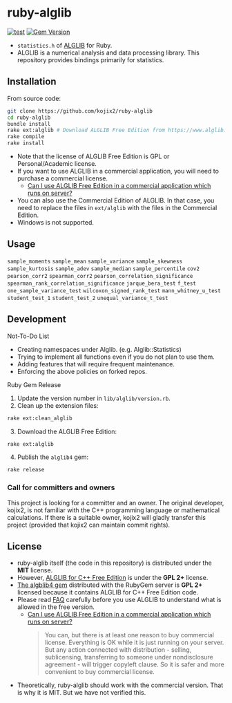 # ruby-alglib

[![test](https://github.com/kojix2/ruby-alglib/actions/workflows/ci.yml/badge.svg)](https://github.com/kojix2/ruby-alglib/actions/workflows/ci.yml)
[![Gem Version](https://badge.fury.io/rb/alglib4.svg)](https://badge.fury.io/rb/alglib4)

- `statistics.h` of [ALGLIB](https://www.alglib.net/) for Ruby.
- ALGLIB is a numerical analysis and data processing library. This repository provides bindings primarily for statistics.

## Installation

From source code:

```sh
git clone https://github.com/kojix2/ruby-alglib
cd ruby-alglib
bundle install
rake ext:alglib # Download ALGLIB Free Edition from https://www.alglib.net/ and extract to ext/alglib.
rake compile
rake install
```

- Note that the license of ALGLIB Free Edition is GPL or Personal/Academic license.
- If you want to use ALGLIB in a commercial application, you will need to purchase a commercial license.
  - [Can I use ALGLIB Free Edition in a commercial application which runs on server?](https://www.alglib.net/faq.php#6bca163136cda10b16de68704cbea625)
- You can also use the Commercial Edition of ALGLIB. In that case, you need to replace the files in `ext/alglib` with the files in the Commercial Edition.
- Windows is not supported.

## Usage

`sample_moments` `sample_mean` `sample_variance` `sample_skewness` `sample_kurtosis` `sample_adev` `sample_median` `sample_percentile` `cov2` `pearson_corr2` `spearman_corr2` `pearson_correlation_significance` `spearman_rank_correlation_significance` `jarque_bera_test` `f_test` `one_sample_variance_test` `wilcoxon_signed_rank_test` `mann_whitney_u_test` `student_test_1` `student_test_2` `unequal_variance_t_test`

## Development

Not-To-Do List

- Creating namespaces under Alglib. (e.g. Alglib::Statistics)
- Trying to implement all functions even if you do not plan to use them.
- Adding features that will require frequent maintenance.
- Enforcing the above policies on forked repos.

Ruby Gem Release

1. Update the version number in `lib/alglib/version.rb`.
2. Clean up the extension files:

```sh
rake ext:clean_alglib
```

3. Download the ALGLIB Free Edition:

```sh
rake ext:alglib
```

4. Publish the `alglib4` gem:

```sh
rake release
```

### Call for committers and owners

This project is looking for a committer and an owner. The original developer, kojix2, is not familiar with the C++ programming language or mathematical calculations. If there is a suitable owner, kojix2 will gladly transfer this project (provided that kojix2 can maintain commit rights).

## License

- ruby-alglib itself (the code in this repository) is distributed under the **MIT** license.
- However, [ALGLIB for C++ Free Edition](https://www.alglib.net/download.php) is under the **GPL 2+** license.
- [The algblib4 gem](https://rubygems.org/gems/alglib4) distributed with the RubyGem server is **GPL 2+** licensed because it contains ALGLIB for C++ Free Edition code.
- Please read [FAQ](https://www.alglib.net/faq.php) carefully before you use ALGLIB to understand what is allowed in the free version.
  - [Can I use ALGLIB Free Edition in a commercial application which runs on server?](https://www.alglib.net/faq.php#6bca163136cda10b16de68704cbea625)
    > You can, but there is at least one reason to buy commercial license. Everything is OK while it is just running on your server. But any action connected with distribution - selling, sublicensing, transferring to someone under nondisclosure agreement - will trigger copyleft clause. So it is safer and more convenient to buy commercial license.
- Theoretically, ruby-alglib should work with the commercial version. That is why it is MIT. But we have not verified this.
